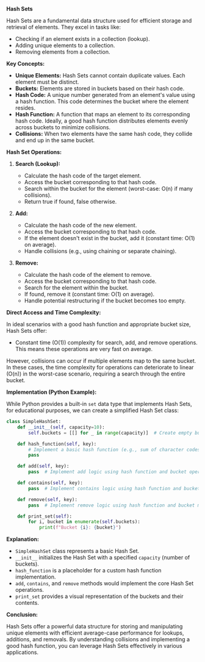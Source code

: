 **Hash Sets**

Hash Sets are a fundamental data structure used for efficient storage and retrieval of elements. They excel in tasks like:

- Checking if an element exists in a collection (lookup).
- Adding unique elements to a collection.
- Removing elements from a collection.

**Key Concepts:**

- **Unique Elements:** Hash Sets cannot contain duplicate values. Each element must be distinct.
- **Buckets:** Elements are stored in buckets based on their hash code.
- **Hash Code:** A unique number generated from an element's value using a hash function. This code determines the bucket where the element resides.
- **Hash Function:** A function that maps an element to its corresponding hash code. Ideally, a good hash function distributes elements evenly across buckets to minimize collisions.
- **Collisions:** When two elements have the same hash code, they collide and end up in the same bucket.

**Hash Set Operations:**

1. **Search (Lookup):**
   - Calculate the hash code of the target element.
   - Access the bucket corresponding to that hash code.
   - Search within the bucket for the element (worst-case: O(n) if many collisions).
   - Return true if found, false otherwise.

2. **Add:**
   - Calculate the hash code of the new element.
   - Access the bucket corresponding to that hash code.
   - If the element doesn't exist in the bucket, add it (constant time: O(1) on average).
   - Handle collisions (e.g., using chaining or separate chaining).

3. **Remove:**
   - Calculate the hash code of the element to remove.
   - Access the bucket corresponding to that hash code.
   - Search for the element within the bucket.
   - If found, remove it (constant time: O(1) on average).
   - Handle potential restructuring if the bucket becomes too empty.

**Direct Access and Time Complexity:**

In ideal scenarios with a good hash function and appropriate bucket size, Hash Sets offer:

- Constant time (O(1)) complexity for search, add, and remove operations. This means these operations are very fast on average.

However, collisions can occur if multiple elements map to the same bucket. In these cases, the time complexity for operations can deteriorate to linear (O(n)) in the worst-case scenario, requiring a search through the entire bucket.

**Implementation (Python Example):**

While Python provides a built-in `set` data type that implements Hash Sets, for educational purposes, we can create a simplified Hash Set class:

```python
class SimpleHashSet:
    def __init__(self, capacity=10):
        self.buckets = [[] for _ in range(capacity)]  # Create empty buckets

    def hash_function(self, key):
        # Implement a basic hash function (e.g., sum of character codes)
        pass

    def add(self, key):
        pass  # Implement add logic using hash function and bucket operations

    def contains(self, key):
        pass  # Implement contains logic using hash function and bucket search

    def remove(self, key):
        pass  # Implement remove logic using hash function and bucket manipulation

    def print_set(self):
        for i, bucket in enumerate(self.buckets):
            print(f"Bucket {i}: {bucket}")
```

**Explanation:**

- `SimpleHashSet` class represents a basic Hash Set.
- `__init__` initializes the Hash Set with a specified `capacity` (number of buckets).
- `hash_function` is a placeholder for a custom hash function implementation.
- `add`, `contains`, and `remove` methods would implement the core Hash Set operations.
- `print_set` provides a visual representation of the buckets and their contents.

**Conclusion:**

Hash Sets offer a powerful data structure for storing and manipulating unique elements with efficient average-case performance for lookups, additions, and removals. By understanding collisions and implementing a good hash function, you can leverage Hash Sets effectively in various applications.
